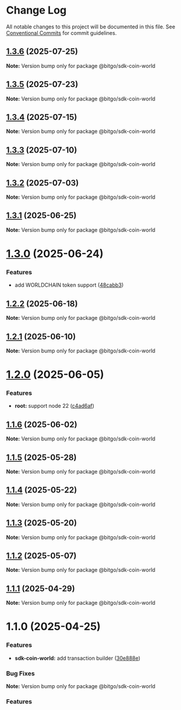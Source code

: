 # Change Log

All notable changes to this project will be documented in this file.
See [Conventional Commits](https://conventionalcommits.org) for commit guidelines.

## [1.3.6](https://github.com/BitGo/BitGoJS/compare/@bitgo/sdk-coin-world@1.3.4...@bitgo/sdk-coin-world@1.3.6) (2025-07-25)

**Note:** Version bump only for package @bitgo/sdk-coin-world

## [1.3.5](https://github.com/BitGo/BitGoJS/compare/@bitgo/sdk-coin-world@1.3.4...@bitgo/sdk-coin-world@1.3.5) (2025-07-23)

**Note:** Version bump only for package @bitgo/sdk-coin-world

## [1.3.4](https://github.com/BitGo/BitGoJS/compare/@bitgo/sdk-coin-world@1.3.3...@bitgo/sdk-coin-world@1.3.4) (2025-07-15)

**Note:** Version bump only for package @bitgo/sdk-coin-world

## [1.3.3](https://github.com/BitGo/BitGoJS/compare/@bitgo/sdk-coin-world@1.3.2...@bitgo/sdk-coin-world@1.3.3) (2025-07-10)

**Note:** Version bump only for package @bitgo/sdk-coin-world

## [1.3.2](https://github.com/BitGo/BitGoJS/compare/@bitgo/sdk-coin-world@1.3.1...@bitgo/sdk-coin-world@1.3.2) (2025-07-03)

**Note:** Version bump only for package @bitgo/sdk-coin-world

## [1.3.1](https://github.com/BitGo/BitGoJS/compare/@bitgo/sdk-coin-world@1.3.0...@bitgo/sdk-coin-world@1.3.1) (2025-06-25)

**Note:** Version bump only for package @bitgo/sdk-coin-world

# [1.3.0](https://github.com/BitGo/BitGoJS/compare/@bitgo/sdk-coin-world@1.2.2...@bitgo/sdk-coin-world@1.3.0) (2025-06-24)

### Features

- add WORLDCHAIN token support ([48cabb3](https://github.com/BitGo/BitGoJS/commit/48cabb32a608d4299a261196e5d5bae5fe86dab8))

## [1.2.2](https://github.com/BitGo/BitGoJS/compare/@bitgo/sdk-coin-world@1.2.1...@bitgo/sdk-coin-world@1.2.2) (2025-06-18)

**Note:** Version bump only for package @bitgo/sdk-coin-world

## [1.2.1](https://github.com/BitGo/BitGoJS/compare/@bitgo/sdk-coin-world@1.2.0...@bitgo/sdk-coin-world@1.2.1) (2025-06-10)

**Note:** Version bump only for package @bitgo/sdk-coin-world

# [1.2.0](https://github.com/BitGo/BitGoJS/compare/@bitgo/sdk-coin-world@1.1.6...@bitgo/sdk-coin-world@1.2.0) (2025-06-05)

### Features

- **root:** support node 22 ([c4ad6af](https://github.com/BitGo/BitGoJS/commit/c4ad6af2e8896221417c303f0f6b84652b493216))

## [1.1.6](https://github.com/BitGo/BitGoJS/compare/@bitgo/sdk-coin-world@1.1.5...@bitgo/sdk-coin-world@1.1.6) (2025-06-02)

**Note:** Version bump only for package @bitgo/sdk-coin-world

## [1.1.5](https://github.com/BitGo/BitGoJS/compare/@bitgo/sdk-coin-world@1.1.4...@bitgo/sdk-coin-world@1.1.5) (2025-05-28)

**Note:** Version bump only for package @bitgo/sdk-coin-world

## [1.1.4](https://github.com/BitGo/BitGoJS/compare/@bitgo/sdk-coin-world@1.1.3...@bitgo/sdk-coin-world@1.1.4) (2025-05-22)

**Note:** Version bump only for package @bitgo/sdk-coin-world

## [1.1.3](https://github.com/BitGo/BitGoJS/compare/@bitgo/sdk-coin-world@1.1.2...@bitgo/sdk-coin-world@1.1.3) (2025-05-20)

**Note:** Version bump only for package @bitgo/sdk-coin-world

## [1.1.2](https://github.com/BitGo/BitGoJS/compare/@bitgo/sdk-coin-world@1.1.1...@bitgo/sdk-coin-world@1.1.2) (2025-05-07)

**Note:** Version bump only for package @bitgo/sdk-coin-world

## [1.1.1](https://github.com/BitGo/BitGoJS/compare/@bitgo/sdk-coin-world@1.1.0...@bitgo/sdk-coin-world@1.1.1) (2025-04-29)

**Note:** Version bump only for package @bitgo/sdk-coin-world

# 1.1.0 (2025-04-25)

### Features

- **sdk-coin-world:** add transaction builder ([30e888e](https://github.com/BitGo/BitGoJS/commit/30e888ed7bb4a9325f873ad3ce30bbdd39a77893))

### Bug Fixes

**Note:** Version bump only for package @bitgo/sdk-coin-world

### Features
